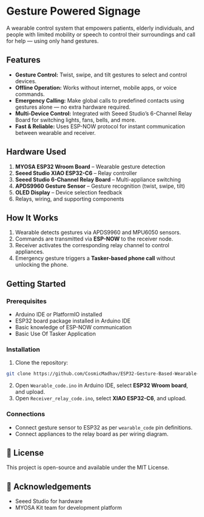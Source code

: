 
# Gesture Powered Signage

A wearable control system that empowers patients, elderly individuals, and people with limited mobility or speech to control their surroundings and call for help — using only hand gestures.

##  Features

* **Gesture Control:** Twist, swipe, and tilt gestures to select and control devices.
* **Offline Operation:** Works without internet, mobile apps, or voice commands.
* **Emergency Calling:** Make global calls to predefined contacts using gestures alone — no extra hardware required.
* **Multi-Device Control:** Integrated with Seeed Studio’s 6-Channel Relay Board for switching lights, fans, bells, and more.
* **Fast & Reliable:** Uses ESP-NOW protocol for instant communication between wearable and receiver.

##  Hardware Used

1. **MYOSA ESP32 Wroom Board** – Wearable gesture detection
2. **Seeed Studio XIAO ESP32-C6** – Relay controller
3. **Seeed Studio 6-Channel Relay Board** – Multi-appliance switching
4. **APDS9960 Gesture Sensor** – Gesture recognition (twist, swipe, tilt)
5. **OLED Display** – Device selection feedback
6. Relays, wiring, and supporting components

##  How It Works

1. Wearable detects gestures via APDS9960 and MPU6050 sensors.
2. Commands are transmitted via **ESP-NOW** to the receiver node.
3. Receiver activates the corresponding relay channel to control appliances.
4. Emergency gesture triggers a **Tasker-based phone call** without unlocking the phone.


##  Getting Started

### Prerequisites
* Arduino IDE or PlatformIO installed
* ESP32 board package installed in Arduino IDE
* Basic knowledge of ESP-NOW communication
* Basic Use Of Tasker Application
### Installation

1. Clone the repository:

```bash
git clone https://github.com/CosmicMadhav/ESP32-Gesture-Based-Wearable-Controller.git
```

2. Open `Wearable_code.ino` in Arduino IDE, select **ESP32 Wroom board**, and upload.
3. Open `Receiver_relay_code.ino`, select **XIAO ESP32-C6**, and upload.

### Connections
* Connect gesture sensor to ESP32 as per `wearable_code` pin definitions.
* Connect appliances to the relay board as per wiring diagram.


## 📜 License
This project is open-source and available under the MIT License.

## 🙌 Acknowledgements
* Seeed Studio for hardware
* MYOSA Kit team for development platform
